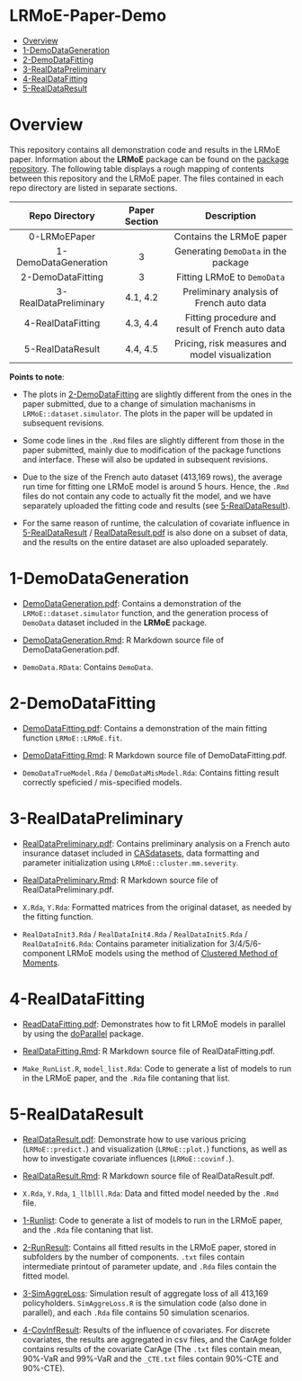 # LRMoE-Paper-Demo

- [Overview](#overview)
- [1-DemoDataGeneration](#1-demodatageneration)
- [2-DemoDataFitting](#2-demodatafitting)
- [3-RealDataPreliminary](#3-realdatapreliminary)
- [4-RealDataFitting](#4-realdatafitting)
- [5-RealDataResult](#5-realdataresult)

# Overview

This repository contains all demonstration code and results in the LRMoE paper. Information about the **LRMoE** package can be found on the [package repository](https://github.com/sparktseung/LRMoE). The following table displays a rough mapping of contents between this repository and the LRMoE paper. The files contained in each repo directory are listed in separate sections.

| Repo Directory        	| Paper Section 	| Description                                      	|
|:---------------------:	|:-------------:	|:------------------------------------------------:	|
| 0-LRMoEPaper           	|                	| Contains the LRMoE paper                        	|
| 1-DemoDataGeneration  	| 3             	| Generating `DemoData` in the package             	|
| 2-DemoDataFitting     	| 3             	| Fitting LRMoE to `DemoData`                      	|
| 3-RealDataPreliminary 	| 4.1, 4.2      	| Preliminary analysis of French auto data         	|
| 4-RealDataFitting     	| 4.3, 4.4      	| Fitting procedure and result of French auto data 	|
| 5-RealDataResult      	| 4.4, 4.5      	| Pricing, risk measures and model visualization   	|

**Points to note**:

- The plots in [2-DemoDataFitting](https://github.com/sparktseung/LRMoE-Paper-Demo/tree/master/2-DemoDataFitting) are slightly different from the ones in the paper submitted, due to a change of simulation machanisms in `LRMoE::dataset.simulator`. The plots in the paper will be updated in subsequent revisions.

- Some code lines in the `.Rmd` files are slightly different from those in the paper submitted, mainly due to modification of the package functions and interface. These will also be updated in subsequent revisions.

- Due to the size of the French auto dataset (413,169 rows), the average run time for fitting one LRMoE model is around 5 hours. Hence, the `.Rmd` files do not contain any code to actually fit the model, and we have separately uploaded the fitting code and results (see [5-RealDataResult](https://github.com/sparktseung/LRMoE-Paper-Demo/tree/master/5-RealDataResult)).

- For the same reason of runtime, the calculation of covariate influence in [5-RealDataResult](https://github.com/sparktseung/LRMoE-Paper-Demo/tree/master/5-RealDataResult) / [RealDataResult.pdf](https://github.com/sparktseung/LRMoE-Paper-Demo/blob/master/5-RealDataResult/RealDataResult.pdf) is also done on a subset of data, and the results on the entire dataset are also uploaded separately.

# 1-DemoDataGeneration

- [DemoDataGeneration.pdf](https://github.com/sparktseung/LRMoE-Paper-Demo/blob/master/1-DemoDataGeneration/DemoDataGeneration.pdf): Contains a demonstration of the `LRMoE::dataset.simulator` function, and the generation process of `DemoData` dataset included in the **LRMoE** package.

- [DemoDataGeneration.Rmd](https://github.com/sparktseung/LRMoE-Paper-Demo/blob/master/1-DemoDataGeneration/DemoDataGeneration.Rmd): R Markdown source file of DemoDataGeneration.pdf.

- `DemoData.RData`: Contains `DemoData`.

# 2-DemoDataFitting

- [DemoDataFitting.pdf](https://github.com/sparktseung/LRMoE-Paper-Demo/blob/master/2-DemoDataFitting/DemoDataFitting.pdf): Contains a demonstration of the main fitting function `LRMoE::LRMoE.fit`.

- [DemoDataFitting.Rmd](https://github.com/sparktseung/LRMoE-Paper-Demo/blob/master/2-DemoDataFitting/DemoDataFitting.Rmd): R Markdown source file of DemoDataFitting.pdf.

- `DemoDataTrueModel.Rda` / `DemoDataMisModel.Rda`: Contains fitting result correctly speficied / mis-specified models.

# 3-RealDataPreliminary

- [RealDataPreliminary.pdf](https://github.com/sparktseung/LRMoE-Paper-Demo/blob/master/3-RealDataPreliminary/RealDataPreliminary.pdf): Contains preliminary analysis on a French auto insurance dataset included in [CASdatasets](http://cas.uqam.ca/), data formatting and parameter initialization using `LRMoE::cluster.mm.severity`.

- [RealDataPreliminary.Rmd](https://github.com/sparktseung/LRMoE-Paper-Demo/blob/master/3-RealDataPreliminary/RealDataPreliminary.Rmd): R Markdown source file of RealDataPreliminary.pdf.

- `X.Rda`, `Y.Rda`: Formatted matrices from the original dataset, as needed by the fitting function.

- `RealDataInit3.Rda` / `RealDataInit4.Rda` / `RealDataInit5.Rda` / `RealDataInit6.Rda`: Contains parameter initialization for 3/4/5/6-component LRMoE models using the method of [Clustered Method of Moments](https://www.sciencedirect.com/science/article/pii/S0377042718302140).

# 4-RealDataFitting

- [ReadDataFitting.pdf](https://github.com/sparktseung/LRMoE-Paper-Demo/blob/master/4-RealDataFitting/ReadDataFitting.pdf): Demonstrates how to fit LRMoE models in parallel by using the [doParallel](https://cran.r-project.org/web/packages/doParallel/index.html) package.

- [RealDataFitting.Rmd](https://github.com/sparktseung/LRMoE-Paper-Demo/blob/master/4-RealDataFitting/ReadDataFitting.Rmd): R Markdown source file of RealDataFitting.pdf.

- `Make_RunList.R`, `model_list.Rda`: Code to generate a list of models to run in the LRMoE paper, and the `.Rda` file contaning that list.

# 5-RealDataResult

- [RealDataResult.pdf](https://github.com/sparktseung/LRMoE-Paper-Demo/blob/master/5-RealDataResult/RealDataResult.pdf): Demonstrate how to use various pricing (`LRMoE::predict.`) and visualization (`LRMoE::plot.`) functions, as well as how to investigate covariate influences (`LRMoE::covinf.`).

- [RealDataResult.Rmd](https://github.com/sparktseung/LRMoE-Paper-Demo/blob/master/5-RealDataResult/RealDataResult.Rmd): R Markdown source file of RealDataResult.pdf.

- `X.Rda`, `Y.Rda`, `1_llblll.Rda`: Data and fitted model needed by the `.Rmd` file.

- [1-Runlist](https://github.com/sparktseung/LRMoE-Paper-Demo/tree/master/5-RealDataResult/1-RunList): Code to generate a list of models to run in the LRMoE paper, and the `.Rda` file contaning that list.

- [2-RunResult](https://github.com/sparktseung/LRMoE-Paper-Demo/tree/master/5-RealDataResult/2-RunResult): Contains all fitted results in the LRMoE paper, stored in subfolders by the number of components. `.txt` files contain intermediate printout of parameter update, and `.Rda` files contain the fitted model.

- [3-SimAggreLoss](https://github.com/sparktseung/LRMoE-Paper-Demo/tree/master/5-RealDataResult/3-SimAggreLoss): Simulation result of aggregate loss of all 413,169 policyholders. `SimAggreLoss.R` is the simulation code (also done in parallel), and each `.Rda` file contains 50 simulation scenarios.

- [4-CovInfResult](https://github.com/sparktseung/LRMoE-Paper-Demo/tree/master/5-RealDataResult/4-CovInfResult): Results of the influence of covariates. For discrete covariates, the results are aggregated in csv files, and the CarAge folder contains results of the covariate CarAge (The `.txt` files contain mean, 90%-VaR and 99%-VaR and the `_CTE.txt` files contain 90%-CTE and 90%-CTE).








